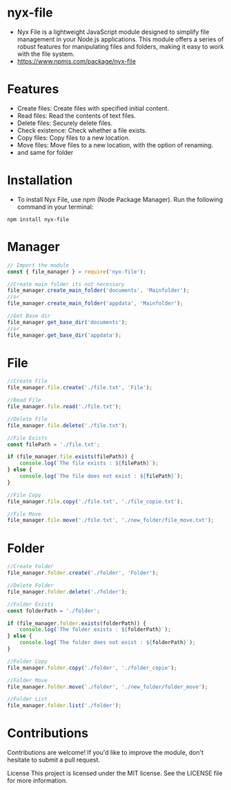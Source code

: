 # nyx-file

- Nyx File is a lightweight JavaScript module designed to simplify file management in your Node.js applications. This module offers a series of robust features for manipulating files and folders, making it easy to work with the file system.
- https://www.npmjs.com/package/nyx-file

# Features
- Create files: Create files with specified initial content.
- Read files: Read the contents of text files.
- Delete files: Securely delete files.
- Check existence: Check whether a file exists.
- Copy files: Copy files to a new location.
- Move files: Move files to a new location, with the option of renaming.
- and same for folder

# Installation
- To install Nyx File, use npm (Node Package Manager). Run the following command in your terminal:

``` npm install nyx-file ```

# Manager

```js
// Import the module
const { file_manager } = require('nyx-file');

//Create main folder its not necessary 
file_manager.create_main_folder('documents', 'Mainfolder');
//or
file_manager.create_main_folder('appdata', 'Mainfolder');

//Get Base dir
file_manager.get_base_dir('documents');
//or
file_manager.get_base_dir('appdata');
```
# File

```js
//Create File
file_manager.file.create('./file.txt', 'File');

//Read File
file_manager.file.read('./file.txt');

//Delete File
file_manager.file.delete('./file.txt');

//File Exists
const filePath = './file.txt';

if (file_manager.file.exists(filePath)) {
    console.log(`The file exists : ${filePath}`);
} else {
    console.log(`The file does not exist : ${filePath}`);
}

//File Copy
file_manager.file.copy('./file.txt', './file_copie.txt');

//File Move
file_manager.file.move('./file.txt', './new_folder/file_move.txt');
```

# Folder
```js
//Create Folder
file_manager.folder.create('./folder', 'Folder');

//Delete Folder
file_manager.folder.delete('./folder');

//Folder Exists
const folderPath = './folder';

if (file_manager.folder.exists(folderPath)) {
    console.log(`The folder exists : ${folderPath}`);
} else {
    console.log(`The folder does not exist : ${folderPath}`);
}

//Folder Copy
file_manager.folder.copy('./folder', './folder_copie');

//Folder Move
file_manager.folder.move('./folder', './new_folder/folder_move');

//Folder List
file_manager.folder.list('./folder');
```

# Contributions
Contributions are welcome! If you'd like to improve the module, don't hesitate to submit a pull request.

License
This project is licensed under the MIT license. See the LICENSE file for more information.
